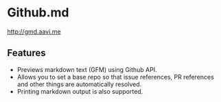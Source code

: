 # Github.md

http://gmd.aavi.me


## Features

* Previews markdown text (GFM) using Github API.
* Allows you to set a base repo so that issue references, PR references and other things are automatically resolved.
* Printing markdown output is also supported.
